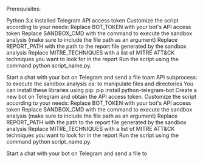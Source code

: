 Prerequisites:

Python 3.x installed
Telegram API access token
Customize the script according to your needs:
Replace BOT_TOKEN with your bot's API access token
Replace SANDBOX_CMD with the command to execute the sandbox analysis (make sure to include the file path as an argument)
Replace REPORT_PATH with the path to the report file generated by the sandbox analysis
Replace MITRE_TECHNIQUES with a list of MITRE ATT&CK techniques you want to look for in the report
Run the script using the command python script_name.py.

Start a chat with your bot on Telegram and send a file toam API
subprocess: to execute the sandbox analysis
os: to manipulate files and directories
You can install these libraries using pip:
pip install python-telegram-bot
Create a new bot on Telegram and obtain the API access token.
Customize the script according to your needs:
Replace BOT_TOKEN with your bot's API access token
Replace SANDBOX_CMD with the command to execute the sandbox analysis (make sure to include the file path as an argument)
Replace REPORT_PATH with the path to the report file generated by the sandbox analysis
Replace MITRE_TECHNIQUES with a list of MITRE ATT&CK techniques you want to look for in the report
Run the script using the command python script_name.py.

Start a chat with your bot on Telegram and send a file to
